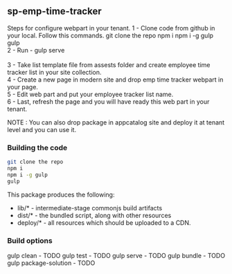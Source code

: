 ## sp-emp-time-tracker

Steps for configure webpart in your tenant.
1 - Clone code from github in your local. Follow this commands.
    git clone the repo
    npm i
    npm i -g gulp
    gulp
<br/>
2 - Run -  gulp serve    
<br/>
3 - Take list template file from assests folder and create employee time tracker list in your site collection.
<br/>
4 - Create a new page in modern site and drop emp time tracker webpart  in your page.
<br/>
5 - Edit web part and put your employee tracker list name.
<br/>
6 - Last, refresh the page and you will have ready this web part in your tenant.
<br/>

NOTE : 
You can also drop package in appcatalog site and deploy it at tenant level and you can use it.


### Building the code

```bash
git clone the repo
npm i
npm i -g gulp
gulp
```

This package produces the following:

* lib/* - intermediate-stage commonjs build artifacts
* dist/* - the bundled script, along with other resources
* deploy/* - all resources which should be uploaded to a CDN.

### Build options

gulp clean - TODO
gulp test - TODO
gulp serve - TODO
gulp bundle - TODO
gulp package-solution - TODO
